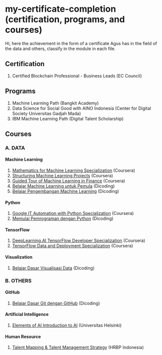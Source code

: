 # my-certificate-completion (certification, programs, and courses)
Hi, here the achievement in the form of a certificate Agus has in the field of the data and others, classify in the module in each file.

## Certification
1. Certified Blockchain Professional - Business Leads (EC Council)

## Programs
1. Machine Learning Path (Bangkit Academy)
2. Data Science for Social Good with AINO Indonesia (Center for Digital Society Universitas Gadjah Mada)
3. IBM Machine Learning Path (Digital Talent Scholarship)

## Courses

### A. DATA
#### Machine Learning
1. [Mathematics for Machine Learning Specialization](https://github.com/aguswahy13/my-certification/blob/main/machine-learning/Mathematics%20for%20Machine%20Learning%20Specialization.pdf) (Coursera)
2. [Structuring Machine Learning Projects](https://github.com/aguswahy13/my-certification/blob/main/machine-learning/Structuring%20Machine%20Learning%20Projects.pdf) (Coursera)
3. [Guided Tour of Machine Learning in Finance](https://github.com/aguswahy13/my-certification/blob/main/machine-learning/Guided%20Tour%20of%20Machine%20Learning%20in%20Finance.pdf) (Coursera)
4. [Belajar Machine Learning untuk Pemula](https://github.com/aguswahy13/my-certification/blob/main/machine-learning/Belajar%20Machine%20Learning%20untuk%20Pemula.pdf) (Dicoding)
5. [Belajar Pengembangan Machine Learning](https://github.com/aguswahy13/my-certification/blob/main/machine-learning/Belajar%20Pengembangan%20Machine%20Learning.pdf) (Dicoding)

#### Python
1. [Google IT Automation with Python Specialization](https://github.com/aguswahy13/my-certification/blob/main/python/Google%20IT%20Automation%20with%20Python%20Specialization.pdf) (Coursera)
2. [Memulai Pemrograman dengan Python](https://github.com/aguswahy13/my-certification/blob/main/python/Memulai%20Pemrograman%20dengan%20Python.pdf) (Dicoding)

#### TensorFlow
1. [DeepLearning.AI TensorFlow Developer Specialization](https://github.com/aguswahy13/my-certification/blob/main/tensorflow/DeepLearning.AI%20TensorFlow%20Developer%20Specialization.pdf) (Coursera)
2. [TensorFlow Data and Deployment Specialization](https://github.com/aguswahy13/my-certification/blob/main/tensorflow/TensorFlow%20Data%20and%20Deployment%20Specialization.pdf) (Coursera)

#### Visualization
1. [Belajar Dasar Visualisasi Data](https://github.com/aguswahy13/my-certification/blob/main/visualization/Belajar%20Dasar%20Visualisasi%20Data.pdf) (Dicoding)

### B. OTHERS
#### GitHub
1. [Belajar Dasar Git dengan GitHub](https://github.com/aguswahy13/my-certification/blob/main/github/Belajar%20Dasar%20Git%20dengan%20GitHub.pdf) (Dicoding)

#### Artificial Intelligence
1. [Elements of AI Introduction to AI](https://github.com/aguswahy13/my-certification/blob/main/artificial-intelligence/Elements%20of%20AI%20Introduction%20to%20AI.pdf) (Universitas Helsinki)

#### Human Resource
1. [Talent Mapping & Talent Management Strategy](https://github.com/aguswahy13/my-certification/blob/main/human-resource/Talent%20Mapping%20%26%20Talent%20Management%20Strategy.pdf) (HRBP Indonesia)
